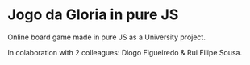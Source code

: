 # Jogo da Gloria in pure JS

Online board game made in pure JS as a University project.


In colaboration with 2 colleagues: Diogo Figueiredo & Rui Filipe Sousa.
